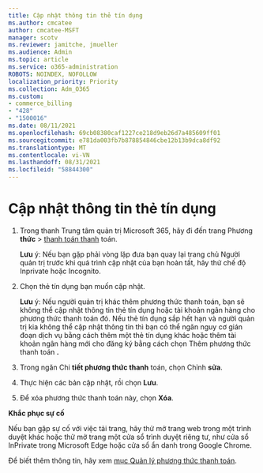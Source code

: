 ```yaml
---
title: Cập nhật thông tin thẻ tín dụng
ms.author: cmcatee
author: cmcatee-MSFT
manager: scotv
ms.reviewer: jamitche, jmueller
ms.audience: Admin
ms.topic: article
ms.service: o365-administration
ROBOTS: NOINDEX, NOFOLLOW
localization_priority: Priority
ms.collection: Adm_O365
ms.custom:
- commerce_billing
- "428"
- "1500016"
ms.date: 08/11/2021
ms.openlocfilehash: 69cb08380caf1227ce218d9eb26d7a485609ff01
ms.sourcegitcommit: e781da003fb7b878854846cbe12b13b9dca8df92
ms.translationtype: MT
ms.contentlocale: vi-VN
ms.lasthandoff: 08/31/2021
ms.locfileid: "58844300"
---
```

# <a name="update-credit-card-information"></a>Cập nhật thông tin thẻ tín dụng

1. Trong thanh Trung tâm quản trị Microsoft 365, hãy đi đến trang Phương **thức** \> [thanh toán thanh](https://go.microsoft.com/fwlink/p/?linkid=2018806) toán.

    **Lưu** ý: Nếu bạn gặp phải vòng lặp đưa bạn quay lại trang chủ Người quản trị trước khi quá trình cập nhật của bạn hoàn tất, hãy thử chế độ Inprivate hoặc Incognito.
  
2. Chọn thẻ tín dụng bạn muốn cập nhật.

    **Lưu** ý: Nếu người quản trị khác thêm phương thức thanh toán, bạn sẽ không thể cập nhật thông tin thẻ tín dụng hoặc tài khoản ngân hàng cho phương thức thanh toán đó. Nếu thẻ tín dụng sắp hết hạn và người quản trị kia không thể cập nhật thông tin thì bạn có thể ngăn nguy cơ gián đoạn dịch vụ bằng cách thêm một thẻ tín dụng khác hoặc thêm tài khoản ngân hàng mới cho đăng ký bằng cách chọn Thêm phương thức thanh toán **.**
  
3. Trong ngăn Chi **tiết phương thức thanh** toán, chọn Chỉnh **sửa**.

4. Thực hiện các bản cập nhật, rồi chọn **Lưu**.

5. Để xóa phương thức thanh toán này, chọn **Xóa**.

**Khắc phục sự cố**

Nếu bạn gặp sự cố với việc tải trang, hãy thử mở trang web trong một trình duyệt khác hoặc thử mở trang một cửa sổ trình duyệt riêng tư, như cửa sổ InPrivate trong Microsoft Edge hoặc cửa sổ ẩn danh trong Google Chrome. 

Để biết thêm thông tin, hãy xem [mục Quản lý phương thức thanh toán](https://docs.microsoft.com/microsoft-365/commerce/billing-and-payments/manage-payment-methods).